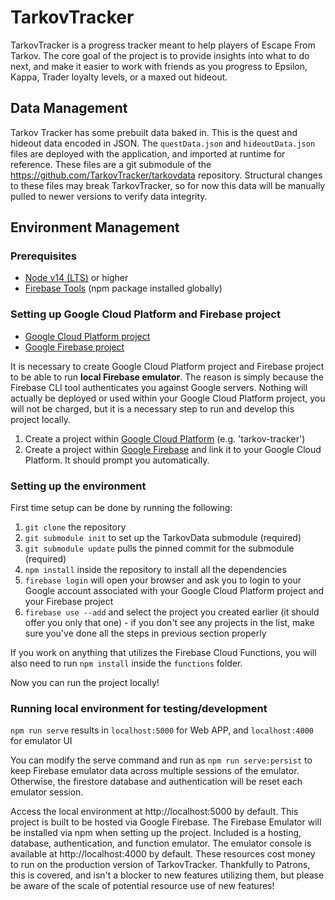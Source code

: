# TarkovTracker
TarkovTracker is a progress tracker meant to help players of Escape From Tarkov. The core goal of the project is to provide insights into what to do next, and make it easier to work with friends as you progress to Epsilon, Kappa, Trader loyalty levels, or a maxed out hideout.

## Data Management
Tarkov Tracker has some prebuilt data baked in. This is the quest and hideout data encoded in JSON. The `questData.json` and `hideoutData.json` files are deployed with the application, and imported at runtime for reference. These files are a git submodule of the https://github.com/TarkovTracker/tarkovdata repository. Structural changes to these files may break TarkovTracker, so for now this data will be manually pulled to newer versions to verify data integrity.

## Environment Management
### Prerequisites
- [Node v14 (LTS)](https://nodejs.org/en/download/) or higher
- [Firebase Tools](https://www.npmjs.com/package/firebase-tools) (npm package installed globally)

### Setting up Google Cloud Platform and Firebase project
- [Google Cloud Platform project](https://console.cloud.google.com/)
- [Google Firebase project](https://https://firebase.google.com/)

It is necessary to create Google Cloud Platform project and Firebase project to be able to run **local Firebase emulator**. The reason is
simply because the Firebase CLI tool authenticates you against Google servers. Nothing will actually be deployed or used within your 
Google Cloud Platform project, you will not be charged, but it is a necessary step to run and develop this project locally.

1) Create a project within [Google Cloud Platform](https://console.cloud.google.com/) (e.g. 'tarkov-tracker')
2) Create a project within [Google Firebase](https://https://firebase.google.com/) and link it to your Google Cloud Platform. It should prompt you automatically. 

### Setting up the environment
First time setup can be done by running the following:
1) `git clone` the repository
2) `git submodule init` to set up the TarkovData submodule (required)
3) `git submodule update` pulls the pinned commit for the submodule (required)
4) `npm install` inside the repository to install all the dependencies
5) `firebase login` will open your browser and ask you to login to your Google account associated with your Google Cloud Platform project and your Firebase project
6) `firebase use --add` and select the project you created earlier (it should offer you only that one) - if you don't see any projects in the list, make sure you've 
   done all the steps in previous section properly

If you work on anything that utilizes the Firebase Cloud Functions, you will also need to run `npm install` inside the `functions` folder.

Now you can run the project locally!

### Running local environment for testing/development
`npm run serve` results in `localhost:5000` for Web APP, and `localhost:4000` for emulator UI

You can modify the serve command and run as `npm run serve:persist` to keep Firebase emulator data across multiple sessions of the emulator. Otherwise, the firestore database and authentication will be reset each emulator session.

Access the local environment at http://localhost:5000 by default. This project is built to be hosted via Google Firebase. The Firebase Emulator will be installed via npm when setting up the project. Included is a hosting, database, authentication, and function emulator. The emulator console is available at http://localhost:4000 by default. These resources cost money to run on the production version of TarkovTracker. Thankfully to Patrons, this is covered, and isn't a blocker to new features utilizing them, but please be aware of the scale of potential resource use of new features!
